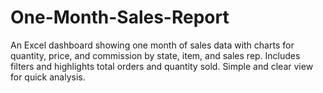 # One-Month-Sales-Report
An Excel dashboard showing one month of sales data with charts for quantity, price, and commission by state, item, and sales rep. Includes filters and highlights total orders and quantity sold. Simple and clear view for quick analysis.
